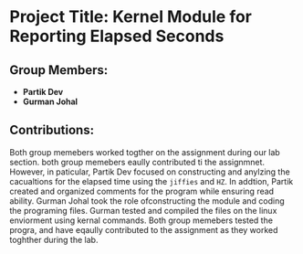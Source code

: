 # Project Title: Kernel Module for Reporting Elapsed Seconds

## Group Members:
- **Partik Dev**
- **Gurman Johal**

## Contributions:
Both group memebers worked togther on the assignment during our lab section. both group memebers eaully contributed ti the assignmnet. However, in paticular, Partik Dev focused on constructing and anylzing the cacualtions for the elapsed time using the `jiffies` and `HZ`. In addtion, Partik created and organized comments for the program while ensuring read ability. Gurman Johal took the role ofconstructing the module and coding the programing files. Gurman tested and compiled the files on the linux enviorment using kernal commands. Both group memebers tested the progra, and have eqaully contributed to the assignment as they worked toghther during the lab.
